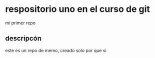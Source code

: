 # respositorio uno en el curso de git
mi primer repo
## descripcón
este es un repo de memo, creado solo por que si
